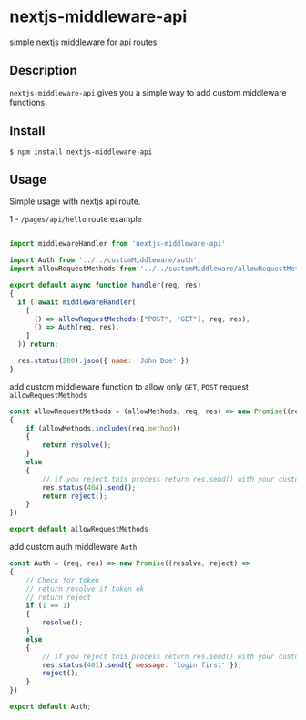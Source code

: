 nextjs-middleware-api
======

simple nextjs middleware for api routes

## Description

`nextjs-middleware-api` gives you a simple way to add custom middleware functions

## Install

```console
$ npm install nextjs-middleware-api
```

## Usage

Simple usage with nextjs api route.

1 - `/pages/api/hello` route example

```javascript

import middlewareHandler from 'nextjs-middleware-api'

import Auth from '../../customMiddleware/auth';
import allowRequestMethods from '../../customMiddleware/allowRequestMethods';

export default async function handler(req, res) 
{
  if (!await middlewareHandler(
    [
      () => allowRequestMethods(["POST", "GET"], req, res),
      () => Auth(req, res),
    ]
  )) return;

  res.status(200).json({ name: 'John Doe' })
}
```

add custom middleware function to allow only `GET`, `POST` request `allowRequestMethods`

```javascript
const allowRequestMethods = (allowMethods, req, res) => new Promise((resolve, reject) =>
{
    if (allowMethods.includes(req.method)) 
    {
        return resolve();
    }
    else
    {
        // if you reject this process return res.send() with your custom message error
        res.status(404).send();
        return reject();
    }
})

export default allowRequestMethods
```

add custom auth middleware `Auth`

```javascript
const Auth = (req, res) => new Promise((resolve, reject) =>
{
    // Check for token 
    // return resolve if token ok
    // return reject
    if (1 == 1) 
    {
        resolve();
    }
    else
    {
        // if you reject this process return res.send() with your custom message error
        res.status(401).send({ message: 'login first' });
        reject();
    }
})

export default Auth;
```